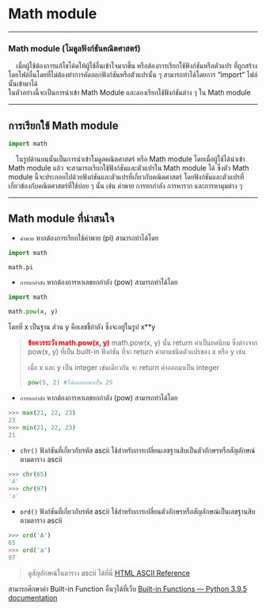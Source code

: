 # Math module

---

### Math module (โมดูลฟังก์ชันคณิตศาสตร์)
&nbsp;&nbsp;&nbsp;&nbsp;เมื่อผู้ใช้ต้องการแก้ไขโค้ดให้ผู้ใช้อื่นเข้าใจมากขึ้น หรือต้องการเรียกใช้ฟังก์ชันหรือตัวแปร ที่ถูกสร้างโดยไฟล์อื่นโดยที่ไม่ต้องทำการคัดลอกฟังก์ชันหรือตัวแปรนั้น ๆ สามารถทำได้โดยการ “import” ไฟล์นั้นเข้ามาได้<br>
ในตัวอย่างนี้จะเป็นการนำเข้า Math Module และลองเรียกใช้ฟังก์ชันต่าง ๆ ใน Math module

---

## การเรียกใช้ Math module

```python
import math
```

&nbsp;&nbsp;&nbsp;&nbsp;ในรูปด้านบนนั้นเป็นการนำเข้าโมดูลคณิตศาสตร์ หรือ Math module โดยเมื่อผู้ใช้ได้นำเข้า Math module แล้ว จะสามารถเรียกใช้ฟังก์ชันและตัวแปรใน Math module ได้
ซึ่งตัว Math module นี้จะประกอบไปด้วยฟังก์ชันและตัวแปรที่เกี่ยวกับคณิตศาสตร์ โดยฟังก์ชันและตัวแปรที่เกี่ยวข้องกับคณิตศาสตร์ที่ใช้บ่อย ๆ นั้น เช่น ค่าพาย การยกกำลัง การหาราก และการหามุมต่าง ๆ

---

## Math module ที่น่าสนใจ

- ```ค่าพาย``` หากต้องการเรียกใช้ค่าพาย (pi) สามารถทำได้โดย

```python
import math

math.pi
```

- ```การยกกำลัง``` หากต้องการหาเลขยกกำลัง (pow) สามารถทำได้โดย

```python
import math

math.pow(x, y)
```
โดยที่ x เป็นฐาน ส่วน y คือเลขชี้กำลัง ซึ่งจะอยู่ในรูป x**y

> <span style="color: red"><strong>ข้อควรระวัง math.pow(x, y)</strong></span>
> math.pow(x, y) นั้น return ค่าเป็นทศนิยม ซึ่งต่างจาก pow(x, y) ที่เป็น built-in ฟังก์ชัน ที่จะ return ค่าตามชนิดตัวแปรของ x หรือ y เช่น
>
> เมื่อ x และ y เป็น integer เช่นเดียวกัน จะ return ค่าออกมาเป็น integer
> 
> ```python
> pow(5, 2) #ได้ผลออกมาเป็น 25
> ```


- ```การยกกำลัง``` หากต้องการหาเลขยกกำลัง (pow) สามารถทำได้โดย

```python
>>> max(21, 22, 23)
23
>>> min(21, 22, 23)
21
```

- ```chr()``` ฟังก์ชันที่เกี่ยวกับรหัส ascii ใช้สำหรับการเปลี่ยนเลขฐานสิบเป็นตัวอักษรหรือสัญลักษณ์ตามตาราง ascii

```python
>>> chr(65)
'A'
>>> chr(97)
'a'
```

- ```ord()``` ฟังก์ชันที่เกี่ยวกับรหัส ascii ใช้สำหรับการเปลี่ยนตัวอักษรหรือสัญลักษณ์เป็นเลขฐานสิบตามตาราง ascii

```python
>>> ord('A')
65
>>> ord('a')
97
```

> ดูสัญลักษณ์ในตาราง ascii ได้ที่นี่ [HTML ASCII Reference](https://www.w3schools.com/charsets/ref_html_ascii.asp)

สามารถศึกษาคำ Built-in Function อื่นๆได้ที่เว็บ [Built-in Functions — Python 3.9.5 documentation](https://docs.python.org/3/library/functions.html)

